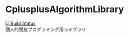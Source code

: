 # CplusplusAlgorithmLibrary
[![Build Status](https://travis-ci.org/sekiya9311/CplusplusAlgorithmLibrary.svg?branch=master)](https://travis-ci.org/sekiya9311/CplusplusAlgorithmLibrary)  
個人的競技プログラミング用ライブラリ

